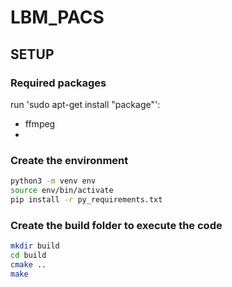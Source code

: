 # LBM_PACS


## SETUP
### Required packages
run 'sudo apt-get install "package"':
- ffmpeg
-

### Create the environment
```bash
python3 -m venv env
source env/bin/activate
pip install -r py_requirements.txt
```

### Create the build folder to execute the code
```bash
mkdir build
cd build
cmake ..
make
```